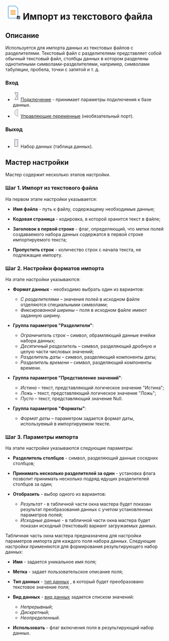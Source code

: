 # ![](../../images/icons/vendors/importtextfile.svg) Импорт из текстового файла

## Описание

Используется для импорта данных из текстовых файлов c разделителями. Текстовый файл с разделителями представляет собой обычный текстовый файл, столбцы данных в котором разделены однотипными символами-разделителями, например, символами табуляции, пробела, точки с запятой и т. д.

### Вход

* ![](../../images/icons/ports/input_connection_inactive.svg)   [Подключение](../connections/README.md) - принимает параметры подключения к базе данных.
* ![](../../images/icons/ports/optional_input_variable_inactive.svg) [Управляющие переменные](../../scenario/variables/control-variables.md) (необязательный порт).

### Выход

* ![](../../images/icons/ports/input_table_inactive.svg) Набор данных (таблица данных).

## Мастер настройки

Мастер содержит несколько этапов настройки.

### Шаг 1. Импорт из текстового файла

На первом этапе настройки указывается:

* **Имя файла** - путь к файлу, содержащему необходимые данные;

* **Кодовая страница** - кодировка, в которой хранится текст в файле;

* **Заголовок в первой строке** - флаг, определяющий, что метки полей создаваемого набора данных содержатся в первой строке импортируемого текста;

* **Пропустить строк** - количество строк с начала текста, не подлежащие импорту.

### Шаг 2. Настройки форматов импорта

На этапе настройки указываются:

* **Формат данных** - необходимо выбрать один из вариантов:
  * *С разделителями* – значения полей в исходном файле отделяются специальными символами;
  * *Фиксированной ширины* – поля в исходном файле имеют заданную ширину.

* **Группа параметров "Разделители"**:
  * *Ограничитель строк* – символ, обрамляющий данные ячейки набора данных;
  * *Десятичный разделитель* – символ, разделяющий дробную и целую части числовых значений;
  * *Разделитель даты* – символ, разделяющий компоненты даты;
  * *Разделитель времени* – символ, разделяющий компоненты времени.

* **Группа параметров "Представление значений"**:
  * *Истина* – текст, представляющий логическое значение "Истина";
  * *Ложь* – текст, представляющий логическое значение "Ложь";
  * *Пусто* – текст, представляющий значение Null.

* **Группа параметров "Форматы"**:
  * *Формат даты* – параметром задается формат даты, используемый в импортируемом тексте.

### Шаг 3. Параметры импорта

На этапе настройки указываются следующие параметры:

* **Разделитель столбцов** - символ, разделяющий данные соседних столбцов;

* **Принимать несколько разделителей за один** - установка флага позволит принимать несколько подряд идущих разделителей столбцов за один;

* **Отобразить** - выбор одного из вариантов:
  * *Результат* - в табличной части окна мастера будет показан результат преобразования данных с учетом установленных параметров полей;
  * *Исходные данные* - в табличной части окна мастера будет показан исходный (текстовый) вариант загружаемых данных.

Табличная часть окна мастера предназначена для настройки параметров импорта для каждого поля набора данных.
Следующие настройки применяются для формирования результирующего набор данных:

* **Имя** - задается уникальное имя поля;

* **Метка** - задает пользовательское описание поля;

* **Тип данных** - [тип данных](../../data/datatype.md) , в который будет преобразовано текстовое значение поля;

* **Вид данных** - [вид данных](../../data/datakind.md) задается списком значений:
  * *Непрерывный*;
  * *Дискретный*;
  * *Неопределенный*.

* **Использовать** - флаг включения поля в результирующий набор данных.
